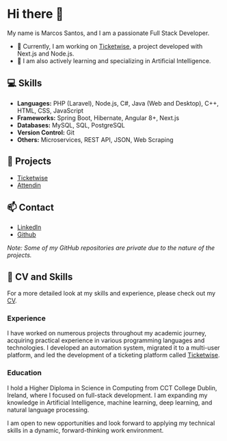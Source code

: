 # Hi there 👋

My name is Marcos Santos, and I am a passionate Full Stack Developer. 

- 🔭 Currently, I am working on [Ticketwise](https://www.ticketwise.me/), a project developed with Next.js and Node.js.
- 🌱 I am also actively learning and specializing in Artificial Intelligence.

## 💻 Skills

- **Languages:** PHP (Laravel), Node.js, C#, Java (Web and Desktop), C++, HTML, CSS, JavaScript
- **Frameworks:** Spring Boot, Hibernate, Angular 8+, Next.js
- **Databases:** MySQL, SQL, PostgreSQL
- **Version Control:** Git
- **Others:** Microservices, REST API, JSON, Web Scraping

## 🎯 Projects

- [Ticketwise](https://www.ticketwise.me/)
- [Attendin](https://www.attendin.xyz/)

## 📫 Contact

- [LinkedIn](https://www.linkedin.com/in/marcos-santos-stack/)
- [Github](https://github.com/marcossantosfl) 

*Note: Some of my GitHub repositories are private due to the nature of the projects.*

## 📝 CV and Skills

For a more detailed look at my skills and experience, please check out my [CV](add_the_link_to_your_cv_here). 

### Experience

I have worked on numerous projects throughout my academic journey, acquiring practical experience in various programming languages and technologies. I developed an automation system, migrated it to a multi-user platform, and led the development of a ticketing platform called [Ticketwise](https://ticketwise.me/).

### Education

I hold a Higher Diploma in Science in Computing from CCT College Dublin, Ireland, where I focused on full-stack development. I am expanding my knowledge in Artificial Intelligence, machine learning, deep learning, and natural language processing.

I am open to new opportunities and look forward to applying my technical skills in a dynamic, forward-thinking work environment.
